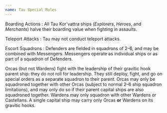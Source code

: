 ```yaml
---
name: Tau Special Rules
---
```

Boarding Actions
: All Tau Kor'vattra ships (_Explorers_, _Heroes_, and _Merchants_) halve their boarding value when fighting in assaults.

Teleport Attacks
: Tau may not conduct teleport attacks.

Escort Squadrons
: Defenders are fielded in squadrons of 2–6, and may be combined with Messengers. Messengers operate as individual ships or as part of a squadron of Defenders. 

Orcas (but not Wardens) fight with the leadership of their gravitic hook parent ship: they do not roll for leadership. They still deploy, fight, and go on special orders as a separate squadron to their parent. Orcas may only be squadroned together with other Orcas (subject to normal 2–6 ship squadron limitations), and may only do so if their parent capital ships are also squadroned together. Wardens may only squadron with other Wardens or Castellans. A single capital ship may carry only Orcas **or** Wardens on its gravitic hooks.